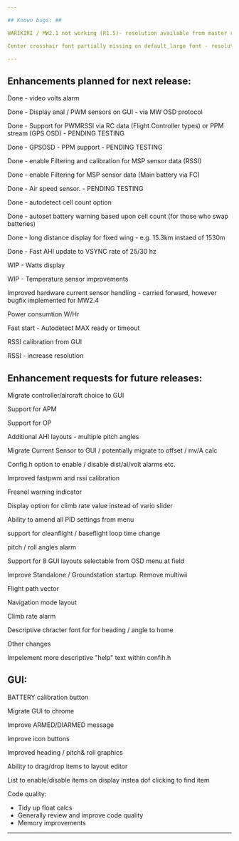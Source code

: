```yaml
---

## Known bugs: ##

HARIKIRI / MW2.1 not working (R1.5)- resolution available from master repository

Center crosshair font partially missing on default_large font - resolution available from master repository

---
```


## Enhancements planned for next  release: ##

Done - video volts alarm

Done - Display anal / PWM sensors on GUI - via MW OSD protocol

Done - Support for PWMRSSI via RC data (Flight Controller types) or PPM stream (GPS OSD) - PENDING TESTING

Done - GPSOSD - PPM support - PENDING TESTING

Done - enable Filtering and calibration for MSP sensor data (RSSI)

Done - enable Filtering for MSP sensor data (Main battery via FC)

Done - Air speed sensor. - PENDING TESTING

Done - autodetect cell count option 

Done - autoset battery warning based upon cell count (for those who swap batteries) 

Done - long distance display for fixed wing - e.g. 15.3km instaed of 1530m 

Done - Fast AHI update to VSYNC rate of 25/30 hz

WIP - Watts display

WIP - Temperature sensor improvements

Improved hardware current sensor handling - carried forward, however bugfix implemented for MW2.4

Power consumtion W/Hr 

Fast start - Autodetect MAX ready or timeout

RSSI calibration from GUI

RSSI - increase resolution



## Enhancement requests for future releases: ##

Migrate controller/aircraft choice to GUI

Support for APM

Support for OP

Additional AHI layouts - multiple pitch angles

Migrate Current Sensor to GUI / potentially migrate to offset / mv/A calc 

Config.h option to enable / disable dist/al/volt alarms etc.

Improved fastpwm and rssi calibration

Fresnel warning indicator

Display option for climb rate value instead of vario slider

Ability to amend all PID settings from menu

support for cleanflight / baseflight loop time change

pitch / roll angles alarm

Support for 8 GUI layouts selectable from OSD menu at field

Improve Standalone / Groundstation startup. Remove multiwii

Flight path vector

Navigation mode layout

Climb rate alarm

Descriptive chracter font for for heading / angle to home


Other changes

Impelement more descriptive "help" text within confih.h


## GUI: ##

BATTERY calibration button

Migrate GUI to chrome

Improve ARMED/DIARMED message

Improve icon buttons

Improved heading / pitch& roll graphics 

Ability to drag/drop items to layout editor

List to enable/disable items on display instea dof clicking to find item


Code quality:

 - Tidy up float calcs
 - Generally review and improve code quality
 - Memory improvements
 
---
 








